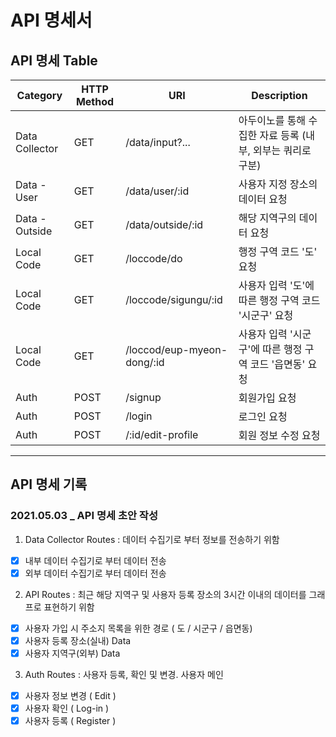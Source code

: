 # API 명세서

## API 명세 Table

| Category       | HTTP Method | URI                        | Description                                                 |
| -------------- | ----------- | -------------------------- | ----------------------------------------------------------- |
| Data Collector | GET         | /data/input?...            | 아두이노를 통해 수집한 자료 등록 (내부, 외부는 쿼리로 구분) |
| Data - User    | GET         | /data/user/:id             | 사용자 지정 장소의 데이터 요청                              |
| Data - Outside | GET         | /data/outside/:id          | 해당 지역구의 데이터 요청                                   |
| Local Code     | GET         | /loccode/do                | 행정 구역 코드 '도' 요청                                    |
| Local Code     | GET         | /loccode/sigungu/:id       | 사용자 입력 '도'에 따른 행정 구역 코드 '시군구' 요청        |
| Local Code     | GET         | /loccod/eup-myeon-dong/:id | 사용자 입력 '시군구'에 따른 행정 구역 코드 '읍면동' 요청    |
| Auth           | POST        | /signup                    | 회원가입 요청                                               |
| Auth           | POST        | /login                     | 로그인 요청                                                 |
| Auth           | POST        | /:id/edit-profile          | 회원 정보 수정 요청                                         |

---

## API 명세 기록

### 2021.05.03 \_ API 명세 초안 작성

1. Data Collector Routes
   : 데이터 수집기로 부터 정보를 전송하기 위함

- [x] 내부 데이터 수집기로 부터 데이터 전송
- [x] 외부 데이터 수집기로 부터 데이터 전송

2. API Routes
   : 최근 해당 지역구 및 사용자 등록 장소의 3시간 이내의 데이터를 그래프로 표현하기 위함

- [x] 사용자 가입 시 주소지 목록을 위한 경로 ( 도 / 시군구 / 읍면동)
- [x] 사용자 등록 장소(실내) Data
- [x] 사용자 지역구(외부) Data

3. Auth Routes
   : 사용자 등록, 확인 및 변경. 사용자 메인

- [x] 사용자 정보 변경 ( Edit )
- [x] 사용자 확인 ( Log-in )
- [x] 사용자 등록 ( Register )
